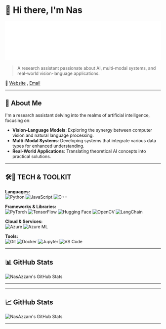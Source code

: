 # 👋 Hi there, I'm Nas

![NasAzzam Handwriting](NasAzzamHandwritingAnimatedDark.svg)

> A research assistant passionate about AI, multi-modal systems, and real-world vision-language applications.

🔗 [Website](https://nasazzam.github.io) , [Email](mailto:nasazzam@cau.ac.kr)

---

## 🧠 About Me

I'm a research assistant delving into the realms of artificial intelligence, focusing on:

- **Vision-Language Models**: Exploring the synergy between computer vision and natural language processing.
- **Multi-Modal Systems**: Developing systems that integrate various data types for enhanced understanding.
- **Real-World Applications**: Translating theoretical AI concepts into practical solutions.

---

## 🛠️🧰  TECH & TOOLKIT

**Languages:**  
![Python](https://img.shields.io/badge/-Python-3776AB?logo=python&logoColor=white) ![JavaScript](https://img.shields.io/badge/-JavaScript-F7DF1E?logo=javascript&logoColor=black)  ![C++](https://img.shields.io/badge/-C++-00599C?logo=c%2B%2B&logoColor=white)  

**Frameworks & Libraries:**  
![PyTorch](https://img.shields.io/badge/-PyTorch-EF4035?logo=pytorch&logoColor=white)  ![TensorFlow](https://img.shields.io/badge/-TensorFlow-FF6F00?logo=tensorflow&logoColor=white)  ![Hugging Face](https://img.shields.io/badge/-Hugging_Face-FF6F61?logo=huggingface&logoColor=white)   ![OpenCV](https://img.shields.io/badge/-OpenCV-5C3EE8?logo=opencv&logoColor=white)  ![LangChain](https://img.shields.io/badge/-LangChain-FF7F50?logo=python&logoColor=white)  

**Cloud & Services:**  
![Azure](https://img.shields.io/badge/-Azure-0078D4?logo=microsoft-azure&logoColor=white)  ![Azure ML](https://img.shields.io/badge/-Azure_ML-0078D4?logo=microsoft-azure&logoColor=white)  

**Tools:**  
![Git](https://img.shields.io/badge/-Git-F05032?logo=git&logoColor=white)  ![Docker](https://img.shields.io/badge/-Docker-2496ED?logo=docker&logoColor=white)  ![Jupyter](https://img.shields.io/badge/-Jupyter-F37626?logo=jupyter&logoColor=white)  ![VS Code](https://img.shields.io/badge/-VS_Code-007ACC?logo=visual-studio-code&logoColor=white)  

---

## 📊 GitHub Stats

![NasAzzam's GitHub Stats](https://github-readme-stats.vercel.app/api?username=NasAzzam&show_icons=true&theme=radical)

---
---

## 📈 GitHub Stats

![NasAzzam's GitHub Stats](https://github-readme-stats.vercel.app/api?username=NasAzzam&show_icons=true&hide_title=true&count_private=true&hide=prs&theme=radical)

---